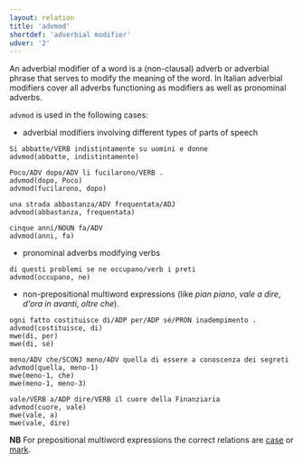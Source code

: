 ```yaml
---
layout: relation
title: 'advmod'
shortdef: 'adverbial modifier'
udver: '2'
---
```


An adverbial modifier of a word is a (non-clausal) adverb or adverbial phrase that serves to modify the meaning of the word. In Italian adverbial modifiers cover all adverbs functioning as modifiers as well as pronominal adverbs.

<code>advmod</code> is used in the following cases:

* adverbial modifiers involving different types of parts of speech

~~~ sdparse
Si abbatte/VERB indistintamente su uomini e donne
advmod(abbatte, indistintamente)
~~~
~~~ sdparse
Poco/ADV dopo/ADV li fucilarono/VERB .
advmod(dopo, Poco)
advmod(fucilarono, dopo)
~~~
~~~ sdparse
una strada abbastanza/ADV frequentata/ADJ 
advmod(abbastanza, frequentata)
~~~
~~~ sdparse
cinque anni/NOUN fa/ADV
advmod(anni, fa)
~~~

* pronominal adverbs modifying verbs

~~~ sdparse
di questi problemi se ne occupano/verb i preti
advmod(occupano, ne)
~~~

* non-prepositional multiword expressions (like *pian piano*, *vale a dire*, *d'ora in avanti*, *oltre che*).  

~~~ sdparse
ogni fatto costituisce di/ADP per/ADP sé/PRON inadempimento .
advmod(costituisce, di)
mwe(di, per)
mwe(di, sé)
~~~
~~~ sdparse
meno/ADV che/SCONJ meno/ADV quella di essere a conoscenza dei segreti 
advmod(quella, meno-1)
mwe(meno-1, che)
mwe(meno-1, meno-3)
~~~
~~~ sdparse
vale/VERB a/ADP dire/VERB il cuore della Finanziaria
advmod(cuore, vale)
mwe(vale, a)
mwe(vale, dire)
~~~

**NB** For prepositional multiword expressions the correct relations are [case]() or [mark]().
<!-- Interlanguage links updated Pá kvě 14 11:08:47 CEST 2021 -->

